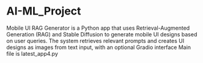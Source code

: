 # AI-ML_Project
Mobile UI RAG Generator is a Python app that uses Retrieval-Augmented Generation (RAG) and Stable Diffusion to generate mobile UI designs based on user queries. The system retrieves relevant prompts and creates UI designs as images from text input, with an optional Gradio interface
Main file is latest_app4.py
